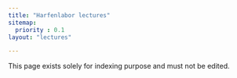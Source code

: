 ```yaml
---
title: "Harfenlabor lectures"
sitemap:
  priority : 0.1
layout: "lectures"

---
```

This page exists solely for indexing purpose and must not be edited.